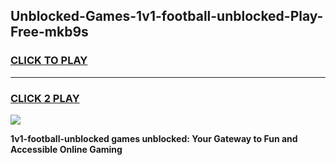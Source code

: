 
## Unblocked-Games-1v1-football-unblocked-Play-Free-mkb9s
<h3>
<a href="https://premium76.site?title=1v1-football-unblocked&ref=23A">CLICK TO PLAY</a></h3>
<hr>

<h3>
<a href="https://premium76.site?title=1v1-football-unblocked&ref=23A">CLICK 2 PLAY</a>
  
</h3>

<a href="https://premium76.site?title=1v1-football-unblocked&ref=23A"><img src="https://clearcache.store/games.png"></a>


**1v1-football-unblocked games unblocked: Your Gateway to Fun and Accessible Online Gaming**
